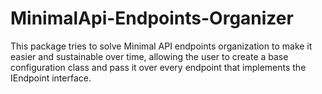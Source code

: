 # MinimalApi-Endpoints-Organizer
This package tries to solve Minimal API endpoints organization to make it easier and sustainable over time, 
allowing the user to create a base configuration class and pass it over every endpoint that implements the IEndpoint interface.